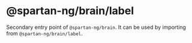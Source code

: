 # @spartan-ng/brain/label

Secondary entry point of `@spartan-ng/brain`. It can be used by importing from `@spartan-ng/brain/label`.
